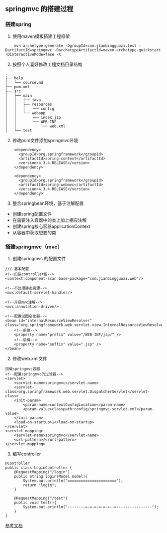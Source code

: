 ## springmvc 的搭建过程
### 搭建spring
1. 使用maven模板搭建工程框架
```maven
    mvn archetype:generate -DgroupId=com.jianbingguozi.test -DartifactId=springmvc -DarchetypeArtifactId=maven-archetype-quickstart -DinteractiveMode=fase -X
```
2. 按照个人喜好修改工程文档目录结构
```
.
├── help
│   └── course.md
├── pom.xml
├── src
│   ├── main
│   │   ├── java
│   │   ├── resources
│   │   │   └── config
│   │   └── webapp
│   │       ├── index.jsp
│   │       └── WEB-INF
│   │           └── web.xml
│   └── test
```
2. 修改pom文件添加springmvc环境
```pom
    <dependency>
      <groupId>org.springframework</groupId>
      <artifactId>spring-context</artifactId>
      <version>4.3.4.RELEASE</version>
    </dependency>

    <dependency>
      <groupId>org.springframework</groupId>
      <artifactId>spring-webmvc</artifactId>
      <version>4.3.4.RELEASE</version>
    </dependency>
```
3. 整合springbean环境，基于注解配置

- 创建spring配置文件
- 在需要注入容器中的类上加上相应注解
- 创建spring核心容器applicationContext
- 从容器中获取想要的类
### 搭建springmvc（mvc）
1. 创建springmvc 的配置文件
```youtrack
/// 基本配置
<!--扫描controller包-->
<context:component-scan base-package="com.jianbingguozi.web"/>

<!--不处理静态资源-->
<mvc:default-servlet-handler/>

<!--开启mvc注解-->
<mvc:annotation-driven/>

<!--配置试图窄化器-->
<bean id="internalResourceViewResolver" class="org.springframework.web.servlet.view.InternalResourceViewResolver">
    <!--前缀-->
    <property name="prefix" value="/WEB-INF/jsp/" />
    <!--后缀-->
    <property name="suffix" value=".jsp" />
</bean>
```
2. 修改web.xml文件
```
加载springmvc容器
<!--配置springmvc的过滤器-->
<servlet>
    <servlet-name>springmvc</servlet-name>
    <servlet-class>org.springframework.web.servlet.DispatcherServlet</servlet-class>
    <init-param>
        <param-name>contextConfigLocation</param-name>
        <param-value>classpath:config/springmvc-servlet.xml</param-value>
    </init-param>
    <load-on-startup>1</load-on-startup>
</servlet>
<servlet-mapping>
    <servlet-name>springmvc</servlet-name>
    <url-pattern>/</url-pattern>
</servlet-mapping>
```
3. 编写controller
```
@Controller
public class LoginController {
    @RequestMapping("/login")
    public String login(Model model){
        System.out.println("======================");
        return "login";
    }

    @RequestMapping("/test")
    public void test(){
        System.out.println("--------=-=-=-=-=-=--=----------------");
    }
}
```

[参考文档](http://www.cnblogs.com/sunniest/p/4555801.html)